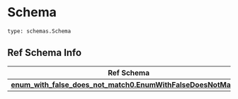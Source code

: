 # Schema
```
type: schemas.Schema
```

## Ref Schema Info
Ref Schema | Input Type | Output Type
---------- | ---------- | -----------
[**enum_with_false_does_not_match0.EnumWithFalseDoesNotMatch0**](../../../../../../../../../components/schema/enum_with_false_does_not_match0.md) | typing.Literal[False] | typing.Literal[False]
